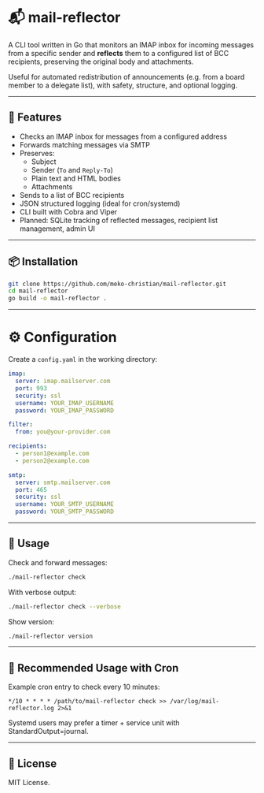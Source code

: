# 📬 mail-reflector

A CLI tool written in Go that monitors an IMAP inbox for incoming messages from a specific sender and **reflects** them to a configured list of BCC recipients, preserving the original body and attachments.

Useful for automated redistribution of announcements (e.g. from a board member to a delegate list), with safety, structure, and optional logging.

---

## 🚀 Features

- Checks an IMAP inbox for messages from a configured address
- Forwards matching messages via SMTP
- Preserves:
  - Subject
  - Sender (`To` and `Reply-To`)
  - Plain text and HTML bodies
  - Attachments
- Sends to a list of BCC recipients
- JSON structured logging (ideal for cron/systemd)
- CLI built with Cobra and Viper
- Planned: SQLite tracking of reflected messages, recipient list management, admin UI

---

## 📦 Installation

```bash
git clone https://github.com/meko-christian/mail-reflector.git
cd mail-reflector
go build -o mail-reflector .
```

---

# ⚙️ Configuration

Create a `config.yaml` in the working directory:

```yaml
imap:
  server: imap.mailserver.com
  port: 993
  security: ssl
  username: YOUR_IMAP_USERNAME
  password: YOUR_IMAP_PASSWORD

filter:
  from: you@your-provider.com

recipients:
  - person1@example.com
  - person2@example.com

smtp:
  server: smtp.mailserver.com
  port: 465
  security: ssl
  username: YOUR_SMTP_USERNAME
  password: YOUR_SMTP_PASSWORD
```

---

## 🔧 Usage

Check and forward messages:

```bash
./mail-reflector check
```

With verbose output:

```bash
./mail-reflector check --verbose
```

Show version:

```bash
./mail-reflector version
```

---

## 📅 Recommended Usage with Cron

Example cron entry to check every 10 minutes:

```plain
*/10 * * * * /path/to/mail-reflector check >> /var/log/mail-reflector.log 2>&1
```

Systemd users may prefer a timer + service unit with StandardOutput=journal.

---

## 📄 License

MIT License.